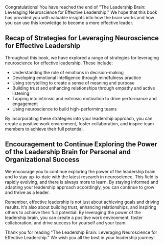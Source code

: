 

Congratulations! You have reached the end of "The Leadership Brain: Leveraging Neuroscience for Effective Leadership." We hope that this book has provided you with valuable insights into how the brain works and how you can use this knowledge to become a more effective leader.

Recap of Strategies for Leveraging Neuroscience for Effective Leadership
------------------------------------------------------------------------

Throughout this book, we have explored a range of strategies for leveraging neuroscience for effective leadership. These include:

* Understanding the role of emotions in decision-making
* Developing emotional intelligence through mindfulness practice
* Using storytelling to create a sense of meaning and purpose
* Building trust and enhancing relationships through empathy and active listening
* Tapping into intrinsic and extrinsic motivation to drive performance and engagement
* Using neuroscience to build high-performing teams

By incorporating these strategies into your leadership approach, you can create a positive work environment, foster collaboration, and inspire team members to achieve their full potential.

Encouragement to Continue Exploring the Power of the Leadership Brain for Personal and Organizational Success
-------------------------------------------------------------------------------------------------------------

We encourage you to continue exploring the power of the leadership brain and to stay up-to-date with the latest research in neuroscience. This field is rapidly evolving, and there is always more to learn. By staying informed and adapting your leadership approach accordingly, you can continue to grow and thrive as a leader.

Remember, effective leadership is not just about achieving goals and driving results. It's also about building trust, enhancing relationships, and inspiring others to achieve their full potential. By leveraging the power of the leadership brain, you can create a positive work environment, foster collaboration, and drive success for yourself and your team.

Thank you for reading "The Leadership Brain: Leveraging Neuroscience for Effective Leadership." We wish you all the best in your leadership journey!


